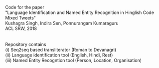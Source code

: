 Code for the paper <br />
"Language Identification and Named Entity Recognition in Hinglish Code Mixed Tweets" <br />
Kushagra Singh, Indira Sen, Ponnurangam Kumaraguru <br />
ACL SRW, 2018 <br />
<br />
<br />
Repository contains<br />
(i)   Seq2seq based transliterator (Roman to Devanagri)<br />
(ii)  Language identification tool (English, Hindi, Rest)<br />
(iii) Named Entity Recogntion tool (Person, Location, Organisation)<br />
<br />